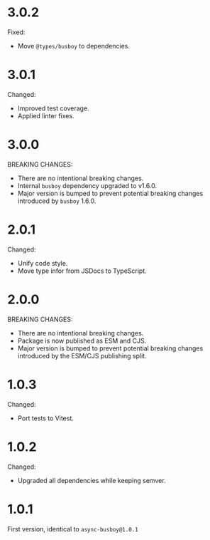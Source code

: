 # 3.0.2

Fixed:

- Move `@types/busboy` to dependencies.

# 3.0.1

Changed:

- Improved test coverage.
- Applied linter fixes.

# 3.0.0

BREAKING CHANGES:

- There are no intentional breaking changes.
- Internal `busboy` dependency upgraded to v1.6.0.
- Major version is bumped to prevent potential breaking changes introduced by `busboy` 1.6.0.

# 2.0.1

Changed:

- Unify code style.
- Move type infor from JSDocs to TypeScript.

# 2.0.0

BREAKING CHANGES:

- There are no intentional breaking changes.
- Package is now published as ESM and CJS.
- Major version is bumped to prevent potential breaking changes introduced by the ESM/CJS publishing split.

# 1.0.3

Changed:

- Port tests to Vitest.

# 1.0.2

Changed:

- Upgraded all dependencies while keeping semver.

# 1.0.1

First version, identical to `async-busboy@1.0.1`
